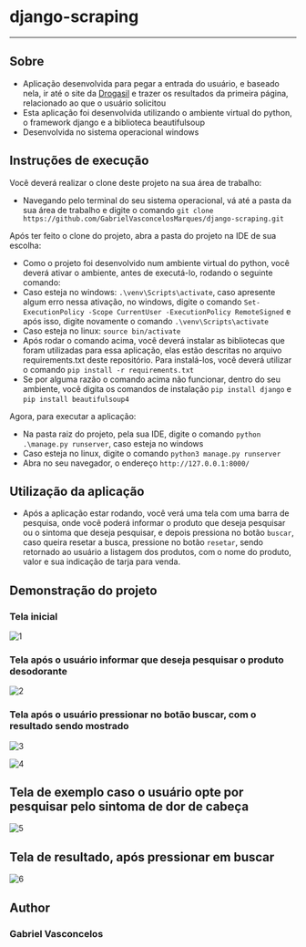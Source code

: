 # django-scraping

--- 

## Sobre
- Aplicação desenvolvida para pegar a entrada do usuário, e baseado nela, ir até o site da [Drogasil](https://www.drogasil.com.br) e trazer os resultados da primeira página, relacionado ao que o usuário solicitou
- Esta aplicação foi desenvolvida utilizando o ambiente virtual do python, o framework django e a biblioteca beautifulsoup
- Desenvolvida no sistema operacional windows


## Instruções de execução
Você deverá realizar o clone deste projeto na sua área de trabalho:
- Navegando pelo terminal do seu sistema operacional, vá até a pasta da sua área de trabalho e digite o comando ```git clone https://github.com/GabrielVasconcelosMarques/django-scraping.git```

Após ter feito o clone do projeto, abra a pasta do projeto na IDE de sua escolha:
- Como o projeto foi desenvolvido num ambiente virtual do python, você deverá ativar o ambiente, antes de executá-lo, rodando o seguinte comando: 
- Caso esteja no windows: ```.\venv\Scripts\activate```, caso apresente algum erro nessa ativação, no windows, digite o comando ```Set-ExecutionPolicy -Scope CurrentUser -ExecutionPolicy RemoteSigned``` e após isso, digite novamente o comando ```.\venv\Scripts\activate```
- Caso esteja no linux: ```source bin/activate```
- Após rodar o comando acima, você deverá instalar as bibliotecas que foram utilizadas para essa aplicação, elas estão descritas no arquivo requirements.txt deste repositório. Para instalá-los, você deverá utilizar o comando ```pip install -r requirements.txt```
- Se por alguma razão o comando acima não funcionar, dentro do seu ambiente, você digita os comandos de instalação ```pip install django``` e ```pip install beautifulsoup4```

Agora, para executar a aplicação:
- Na pasta raiz do projeto, pela sua IDE, digite o comando ```python .\manage.py runserver```, caso esteja no windows
- Caso esteja no linux, digite o comando ```python3 manage.py runserver```
- Abra no seu navegador, o endereço ```http://127.0.0.1:8000/```

## Utilização da aplicação
- Após a aplicação estar rodando, você verá uma tela com uma barra de pesquisa, onde você poderá informar o produto que deseja pesquisar ou o sintoma que deseja pesquisar, e depois pressiona no botão ```buscar```, caso queira resetar a busca, pressione no botão ```resetar```, sendo retornado ao usuário a listagem dos produtos, com o nome do produto, valor e sua indicação de tarja para venda.


## Demonstração do projeto

### Tela inicial
![1](https://user-images.githubusercontent.com/66792384/192638643-c62298a4-a192-4ee0-87e1-e8aad57751d5.PNG)

### Tela após o usuário informar que deseja pesquisar o produto desodorante
![2](https://user-images.githubusercontent.com/66792384/192638646-ec826f96-6703-455a-a6eb-94cc4fc1860e.PNG)

### Tela após o usuário pressionar no botão buscar, com o resultado sendo mostrado
![3](https://user-images.githubusercontent.com/66792384/192638649-c9f7de1c-0190-43bd-b1f0-e53809173d72.PNG)

![4](https://user-images.githubusercontent.com/66792384/192638651-ee296688-12f7-4a3e-9545-5c2c1a2e4ef9.PNG)

## Tela de exemplo caso o usuário opte por pesquisar pelo sintoma de dor de cabeça
![5](https://user-images.githubusercontent.com/66792384/192638655-4bd9fc40-3cb4-4c13-8a2f-2d1d427e9234.PNG)

## Tela de resultado, após pressionar em buscar
![6](https://user-images.githubusercontent.com/66792384/192638657-b6bb5f51-56c6-4764-89df-f01bf97cc6b8.PNG)

## Author
### Gabriel Vasconcelos
